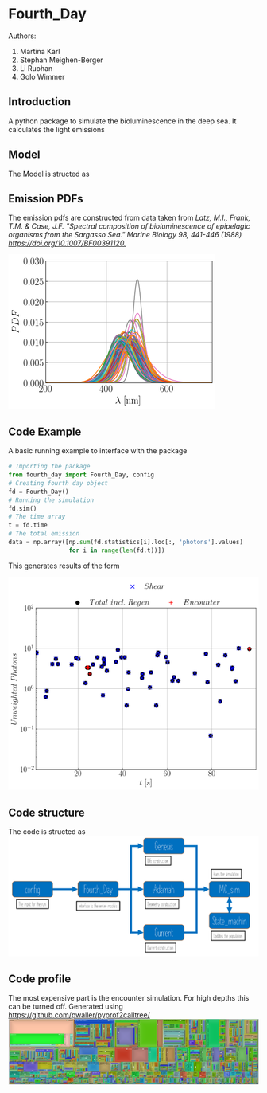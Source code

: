 # Fourth_Day

Authors:

1. Martina Karl
2. Stephan Meighen-Berger
3. Li Ruohan
4. Golo Wimmer

## Introduction

A python package to simulate the bioluminescence in the deep sea.
It calculates the light emissions

## Model

The Model is structed as

## Emission PDFs

The emission pdfs are constructed from data taken from
*Latz, M.I., Frank, T.M. & Case, J.F.
"Spectral composition of bioluminescence of epipelagic organisms from the Sargasso Sea."
Marine Biology 98, 441-446 (1988) <https://doi.org/10.1007/BF00391120.>*

![Unweighted PDFs](images/Spectrum_Example.png)

## Code Example

A basic running example to interface with the package

```python
# Importing the package
from fourth_day import Fourth_Day, config
# Creating fourth day object
fd = Fourth_Day()
# Running the simulation
fd.sim()
# The time array
t = fd.time
# The total emission
data = np.array([np.sum(fd.statistics[i].loc[:, 'photons'].values)
                 for i in range(len(fd.t))])
```

This generates results of the form

![Example results](images/MC_Example.png)

## Code structure

The code is structed as
![Sketch of the model](images/Structure.png)

## Code profile

The most expensive part is the encounter simulation.
For high depths this can be turned off. Generated using
<https://github.com/pwaller/pyprof2calltree/>
![Sketch of the model](images/CodeProfile.png)
